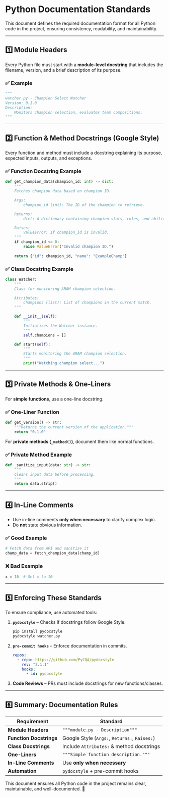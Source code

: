 # Python Documentation Standards

This document defines the required documentation format for all Python code in the project, ensuring consistency, readability, and maintainability.

---

## **1️⃣ Module Headers**
Every Python file must start with a **module-level docstring** that includes the filename, version, and a brief description of its purpose.

### ✅ **Example**
```python
"""
watcher.py - Champion Select Watcher
Version: 0.1.0
Description:
    Monitors champion selection, evaluates team compositions.
"""
```

---

## **2️⃣ Function & Method Docstrings (Google Style)**
Every function and method must include a docstring explaining its purpose, expected inputs, outputs, and exceptions.

### ✅ **Function Docstring Example**
```python
def get_champion_data(champion_id: int) -> dict:
    """
    Fetches champion data based on champion ID.

    Args:
        champion_id (int): The ID of the champion to retrieve.

    Returns:
        dict: A dictionary containing champion stats, roles, and abilities.

    Raises:
        ValueError: If champion_id is invalid.
    """
    if champion_id <= 0:
        raise ValueError("Invalid champion ID.")
    
    return {"id": champion_id, "name": "ExampleChamp"}
```

### ✅ **Class Docstring Example**
```python
class Watcher:
    """
    Class for monitoring ARAM champion selection.

    Attributes:
        champions (list): List of champions in the current match.
    """

    def __init__(self):
        """
        Initializes the Watcher instance.
        """
        self.champions = []

    def start(self):
        """
        Starts monitoring the ARAM champion selection.
        """
        print("Watching champion select...")
```

---

## **3️⃣ Private Methods & One-Liners**
For **simple functions**, use a one-line docstring.

### ✅ **One-Liner Function**
```python
def get_version() -> str:
    """Returns the current version of the application."""
    return "0.1.0"
```

For **private methods (`_method()`)**, document them like normal functions.

### ✅ **Private Method Example**
```python
def _sanitize_input(data: str) -> str:
    """
    Cleans input data before processing.
    """
    return data.strip()
```

---

## **4️⃣ In-Line Comments**
- Use in-line comments **only when necessary** to clarify complex logic.
- Do **not** state obvious information.

### ✅ **Good Example**
```python
# Fetch data from API and sanitize it
champ_data = fetch_champion_data(champ_id)
```

### ❌ **Bad Example**
```python
x = 10  # Set x to 10
```

---

## **5️⃣ Enforcing These Standards**

To ensure compliance, use automated tools:
1. **`pydocstyle`** – Checks if docstrings follow Google Style.
   ```bash
   pip install pydocstyle
   pydocstyle watcher.py
   ```
2. **`pre-commit hooks`** – Enforce documentation in commits.
   ```yaml
   repos:
     - repo: https://github.com/PyCQA/pydocstyle
       rev: "2.1.1"
       hooks:
         - id: pydocstyle
   ```
3. **Code Reviews** – PRs must include docstrings for new functions/classes.

---

## **6️⃣ Summary: Documentation Rules**
| **Requirement** | **Standard** |
|---------------|-------------|
| **Module Headers** | `"""module.py - Description"""` |
| **Function Docstrings** | Google Style (`Args:`, `Returns:`, `Raises:`) |
| **Class Docstrings** | Include `Attributes:` & method docstrings |
| **One-Liners** | `"""Simple function description."""` |
| **In-Line Comments** | Use **only when necessary** |
| **Automation** | `pydocstyle` + pre-commit hooks |

This document ensures all Python code in the project remains clear, maintainable, and well-documented. 🚀
